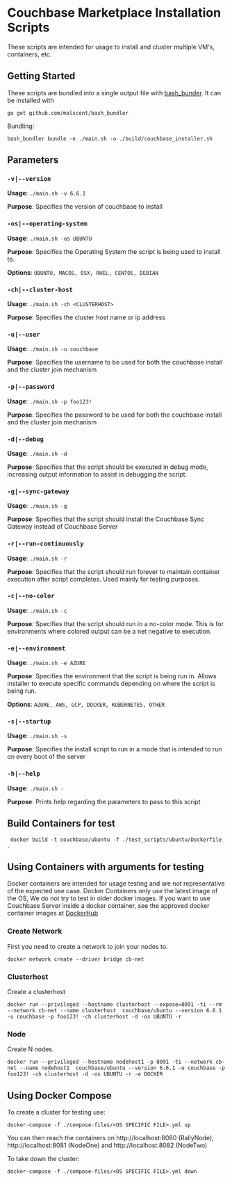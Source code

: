 # Couchbase Marketplace Installation Scripts

These scripts are intended for usage to install and cluster multiple VM's, containers, etc.

## Getting Started

These scripts are bundled into a single output file with [bash_bunder](https://github.com/malscent/bash_bundler).  It can be installed with 
```
go get github.com/malscent/bash_bundler
```

Bundling:

```bash_bundler bundle -e ./main.sh -o ./build/couchbase_installer.sh```

## Parameters

### ```-v|--version```

**Usage**:  ```./main.sh -v 6.6.1```

**Purpose**: Specifies the version of couchbase to install

### ```-os|--operating-system```
**Usage**: ```./main.sh -os UBUNTU```

**Purpose**:  Specifies the Operating System the script is being used to install to.  

**Options**: ```UBUNTU, MACOS, OSX, RHEL, CENTOS, DEBIAN```

### ```-ch|--cluster-host```

**Usage**: ```./main.sh -ch <CLUSTERHOST>```

**Purpose**: Specifies the cluster host name or ip address

### ```-u|--user```

**Usage**: ```./main.sh -u couchbase```

**Purpose**: Specifies the username to be used for both the couchbase install and the cluster join mechanism

### ```-p|--password```

**Usage**: ```./main.sh -p foo123!```

**Purpose**:  Specifies the password to be used for both the couchbase install and the cluster join mechanism

### ```-d|--debug```

**Usage**: ```./main.sh -d```

**Purpose**: Specifies that the script should be executed in debug mode, increasing output information to assist in debugging the script.

### ```-g|--sync-gateway```

**Usage**: ```./main.sh -g```

**Purpose**: Specifies that the script should install the Couchbase Sync Gateway instead of Couchbase Server

### ```-r|--run-continuously```

**Usage**: ```./main.sh -r```

**Purpose**: Specifies that the script should run forever to maintain container execution after script completes.  Used mainly for testing purposes.

### ```-c|--no-color```

**Usage**: ```./main.sh -c```

**Purpose**: Specifies that the script should run in a no-color mode. This is for environments where colored output can be a net negative to execution.

### ```-e|--environment```

**Usage**: ```./main.sh -e AZURE```

**Purpose**: Specifies the environment that the script is being run in.  Allows installer to execute specific commands depending on where the script is being run.

**Options**:  ```AZURE, AWS, GCP, DOCKER, KUBERNETES, OTHER```

### ```-s|--startup```

**Usage**:  ```./main.sh -s```

**Purpose**: Specifies the install script to run in a mode that is intended to run on every boot of the server

### ```-h|--help```

**Usage**: ```./main.sh -```

**Purpose**:  Prints help regarding the parameters to pass to this script

## Build Containers for test

```
 docker build -t couchbase/ubuntu -f ./test_scripts/ubuntu/Dockerfile .
```

## Using Containers with arguments for testing

Docker containers are intended for usage testing and are not representative of the expected use case. Docker Containers only use the latest image of the OS,  We do not try to test in older docker images.  If you want to use Couchbase Server inside a docker container, see the approved docker container images at [DockerHub](https://hub.docker.com/_/couchbase)

### Create Network
First you need to create a network to join your nodes to.
```
docker network create --driver bridge cb-net
```

### Clusterhost
Create a clusterhost 
```
docker run --privileged --hostname clusterhost --expose=8091 -ti --rm --network cb-net --name clusterhost  couchbase/ubuntu --version 6.6.1 -u couchbase -p foo123! -ch clusterhost -d -os UBUNTU -r
```

### Node
Create N nodes.
```
docker run --privileged --hostname nodehost1 -p 8091 -ti --network cb-net --name nodehost1  couchbase/ubuntu --version 6.6.1 -u couchbase -p foo123! -ch clusterhost -d -os UBUNTU -r -e DOCKER
```

## Using Docker Compose

To create a cluster for testing use:

```
docker-compose -f ./compose-files/<OS SPECIFIC FILE>.yml up
```

You can then reach the containers on http://localhost:8080 (RallyNode), http://localhost:8081 (NodeOne) and http://localhost:8082 (NodeTwo)

To take down the cluster:

```
docker-compose -f ./compose-files/<OS SPECIFIC FILE>.yml down
```